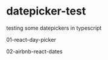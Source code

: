 # datepicker-test
testing some datepickers in typescript

01-react-day-picker

02-airbnb-react-dates
